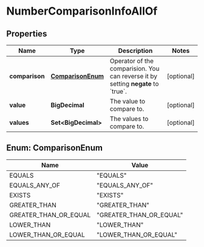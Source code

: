 

# NumberComparisonInfoAllOf


## Properties

| Name | Type | Description | Notes |
|------------ | ------------- | ------------- | -------------|
|**comparison** | [**ComparisonEnum**](#ComparisonEnum) | Operator of the comparision. You can reverse it by setting **negate** to &#x60;true&#x60;. |  [optional] |
|**value** | **BigDecimal** | The value to compare to. |  [optional] |
|**values** | **Set&lt;BigDecimal&gt;** | The values to compare to. |  [optional] |



## Enum: ComparisonEnum

| Name | Value |
|---- | -----|
| EQUALS | &quot;EQUALS&quot; |
| EQUALS_ANY_OF | &quot;EQUALS_ANY_OF&quot; |
| EXISTS | &quot;EXISTS&quot; |
| GREATER_THAN | &quot;GREATER_THAN&quot; |
| GREATER_THAN_OR_EQUAL | &quot;GREATER_THAN_OR_EQUAL&quot; |
| LOWER_THAN | &quot;LOWER_THAN&quot; |
| LOWER_THAN_OR_EQUAL | &quot;LOWER_THAN_OR_EQUAL&quot; |



